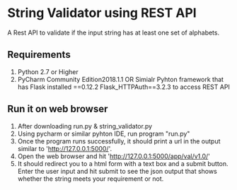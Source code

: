 # String Validator using REST API

A Rest API to validate if the input string has at least one set of alphabets. 

## Requirements
1. Python 2.7 or Higher
2. PyCharm Community Edition2018.1.1 OR Simialr Pyhton framework that has Flask installed ==0.12.2
   Flask_HTTPAuth==3.2.3 to access REST API

## Run it on web browser
1. After downloading run.py & string_validator.py
2. Using pycharm or similar pyhton IDE, run program "run.py"
3. Once the program runs successfully, it should print a url in the output similar to  'http://127.0.0.1:5000/'.
4. Open the web browser and hit 'http://127.0.0.1:5000/app/val/v1.0/'
5. It should redirect you to a html form with a text box and a submit button. Enter the user input and hit submit to see the json output that shows whether the string meets your requirement or not.
